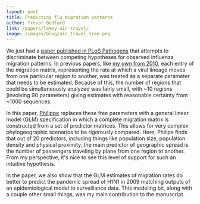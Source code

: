 ```yaml
---
layout: post
title: Predicting flu migration patterns
author: Trevor Bedford
link: /papers/lemey-air-travel/
image: /images/blog/air_travel_tree.png
---
```


We just had a [paper published in PLoS Pathogens](/papers/lemey-air-travel/) that attempts to discriminate between competing hypotheses for observed influenza migration patterns. In previous papers, like [my own from 2010](/papers/bedford-global-migration/), each entry of the migration matrix, representing the rate at which a viral lineage moves from one particular region to another, was treated as a separate parameter that needs to be estimated.  Because of this, the number of regions that could be simultaneously analyzed was fairly small, with ~10 regions (involving 90 parameters) giving estimates with reasonable certainty from ~1000 sequences.  

In this paper, [Philippe](http://rega.kuleuven.be/cev/ecv/lab-members/PhilippeLemey.html) replaces these free parameters with a general linear model (GLM) specification in which a complete migration matrix is constructed from a set of predictor matrices.  This allows for very complex phylogeographic scenarios to be rigorously compared. Here, Philipe finds that out of 20 predictors, including things like population size, population density and physical proximity, the main predictor of geographic spread is the number of passengers traveling by plane from one region to another.  From my perspective, it's nice to see this level of support for such an intuitive hypothesis.

In the paper, we also show that the GLM estimates of migration rates do better to predict the pandemic spread of H1N1 in 2009 matching outputs of an epidemiological model to surveillance data.  This modeling bit, along with a couple other small things, was my main contribution to the manuscript.